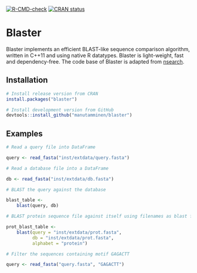 
  <!-- badges: start -->
  [![R-CMD-check](https://github.com/manutamminen/blaster/workflows/R-CMD-check/badge.svg)](https://github.com/manutamminen/blaster/actions)
  [![CRAN status](https://www.r-pkg.org/badges/version/blaster)](https://CRAN.R-project.org/package=blaster)
  <!-- badges: end -->

# Blaster

Blaster implements an efficient BLAST-like sequence comparison algorithm, written in C++11 and using native R datatypes. Blaster is light-weight, fast and dependency-free. The code base of Blaster is adapted from [nsearch](https://github.com/stevschmid/nsearch).

## Installation

```R
# Install release version from CRAN
install.packages("blaster")

# Install development version from GitHub
devtools::install_github("manutamminen/blaster")
```

## Examples

```R
# Read a query file into DataFrame

query <- read_fasta("inst/extdata/query.fasta")

# Read a database file into a DataFrame

db <- read_fasta("inst/extdata/db.fasta")

# BLAST the query against the database

blast_table <- 
    blast(query, db)

# BLAST protein sequence file against itself using filenames as blast function arguments

prot_blast_table <-
    blast(query = "inst/extdata/prot.fasta",
          db = "inst/extdata/prot.fasta",
          alphabet = "protein")

# Filter the sequences containing motif GAGACTT

query <- read_fasta("query.fasta", "GAGACTT")

```

